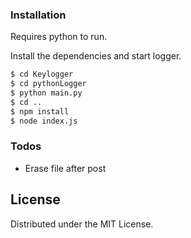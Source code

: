### Installation

Requires python to run.

Install the dependencies and start logger.

```sh
$ cd Keylogger
$ cd pythonLogger
$ python main.py
$ cd ..
$ npm install
$ node index.js
```

### Todos

 - Erase file after post

License
----

Distributed under the MIT License.
